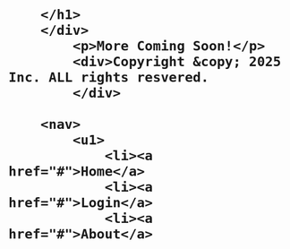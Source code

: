
<html lang="en-US">
<head>
    <meta charset="UTF-8">
    <meta name="viewport" content="width=device-width, initial-scale=1.0">
    <title>klenime7</title>
    <link rel="stylesheet" href="https://cdnjs.cloudflare.com/ajax/libs/font-awesome/6.4.2/css/all.min.css">
    <link rel="stylesheet" href="styles.css">
    <script src="script.js" defer></script>
</head>
    <body>
        <div class="container-lg px-3 my-5 markdown-body">
        <h1>
    
            
        </h1>
        </div>
            <p>More Coming Soon!</p>
            <div>Copyright &copy; 2025 Inc. ALL rights resvered.
            </div>
            
        <nav>
            <u1>
                <li><a href="#">Home</a>
                <li><a href="#">Login</a>
                <li><a href="#">About</a>
